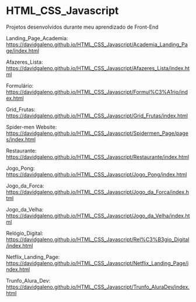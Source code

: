 # HTML_CSS_Javascript
 Projetos desenvolvidos durante meu aprendizado de Front-End
 
Landing_Page_Academia: https://davidgaleno.github.io/HTML_CSS_Javascript/Academia_Landing_Page/index.html 

Afazeres_Lista: https://davidgaleno.github.io/HTML_CSS_Javascript/Afazeres_Lista/index.html 

Formulário: https://davidgaleno.github.io/HTML_CSS_Javascript/Formul%C3%A1rio/index.html 

Grid_Frutas: https://davidgaleno.github.io/HTML_CSS_Javascript/Grid_Frutas/index.html 

Spider-men Website: https://davidgaleno.github.io/HTML_CSS_Javascript/Spidermen_Page/pages/index.html

Restaurante: https://davidgaleno.github.io/HTML_CSS_Javascript/Restaurante/index.html 

Jogo_Pong: https://davidgaleno.github.io/HTML_CSS_Javascript/Jogo_Pong/index.html 

Jogo_da_Forca: https://davidgaleno.github.io/HTML_CSS_Javascript/Jogo_da_Forca/index.html 

Jogo_da_Velha: https://davidgaleno.github.io/HTML_CSS_Javascript/Jogo_da_Velha/index.html 

Relógio_Digital: https://davidgaleno.github.io/HTML_CSS_Javascript/Rel%C3%B3gio_Digital/index.html 

Netflix_Landing_Page: https://davidgaleno.github.io/HTML_CSS_Javascript/Netflix_Landing_Page/index.html 

Trunfo_Alura_Dev: https://davidgaleno.github.io/HTML_CSS_Javascript/Trunfo_AluraDev/index.html

 
